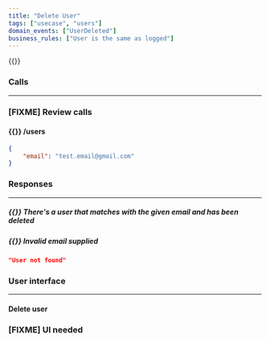 ```yaml
---
title: "Delete User"
tags: ["usecase", "users"]
domain_events: ["UserDeleted"]
business_rules: ["User is the same as logged"]
---
```


{{<imgnewtab src="delete-user-usecase.png" alt="User signIn usecase">}}

### Calls
---

### [FIXME] Review calls
#### {{<oplockcall src="DELETE">}} /users
```json
{
    "email": "test.email@gmail.com"
}
```

### Responses
---

##### {{<responses code="200">}}  There's a user that matches with the given email and has been deleted

##### {{<responses code="400">}} Invalid email supplied
```json
"User not found"
```

### User interface
---

#### Delete user
### [FIXME] UI needed
